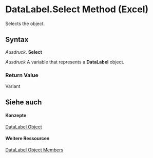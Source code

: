
# DataLabel.Select Method (Excel)

Selects the object.


## Syntax

 _Ausdruck_. **Select**

 _Ausdruck_ A variable that represents a **DataLabel** object.


### Return Value

Variant


## Siehe auch


#### Konzepte


[DataLabel Object](bb342572-8761-b326-548a-98455172f9a8.md)
#### Weitere Ressourcen


[DataLabel Object Members](http://msdn.microsoft.com/library/176c4f7f-c6ef-c8cb-3983-6dd39435f793%28Office.15%29.aspx)